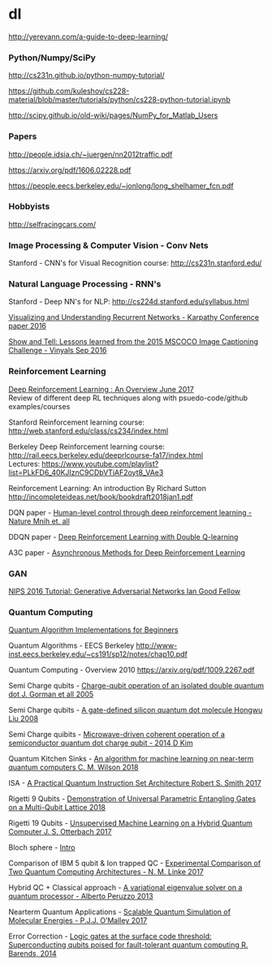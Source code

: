 # dl
 
http://yerevann.com/a-guide-to-deep-learning/ 
 
### Python/Numpy/SciPy
http://cs231n.github.io/python-numpy-tutorial/ 

https://github.com/kuleshov/cs228-material/blob/master/tutorials/python/cs228-python-tutorial.ipynb 

http://scipy.github.io/old-wiki/pages/NumPy_for_Matlab_Users 
 
 
### Papers
http://people.idsia.ch/~juergen/nn2012traffic.pdf 

https://arxiv.org/pdf/1606.02228.pdf 
 
https://people.eecs.berkeley.edu/~jonlong/long_shelhamer_fcn.pdf

### Hobbyists 
http://selfracingcars.com/ 

### Image Processing & Computer Vision - Conv Nets
Stanford - CNN's for Visual Recognition course: http://cs231n.stanford.edu/

### Natural Language Processing - RNN's
Stanford - Deep NN's for NLP: http://cs224d.stanford.edu/syllabus.html

[Visualizing and Understanding Recurrent Networks - Karpathy Conference paper 2016](https://arxiv.org/pdf/1506.02078.pdf)

[Show and Tell: Lessons learned from the 2015 MSCOCO Image Captioning Challenge - Vinyals Sep 2016](https://arxiv.org/pdf/1609.06647.pdf)
### Reinforcement Learning
[Deep Reinforcement Learning : An Overview June 2017](https://arxiv.org/pdf/1701.07274v5.pdf)   
Review of different deep RL techniques along with psuedo-code/github examples/courses

Stanford Reinforcement learning course: http://web.stanford.edu/class/cs234/index.html

Berkeley Deep Reinforcement learning course: http://rail.eecs.berkeley.edu/deeprlcourse-fa17/index.html  \
Lectures: https://www.youtube.com/playlist?list=PLkFD6_40KJIznC9CDbVTjAF2oyt8_VAe3

Reinforcement Learning: An introduction By Richard Sutton 
http://incompleteideas.net/book/bookdraft2018jan1.pdf

DQN paper - [Human-level control through deep reinforcement learning - Nature Mnih et. all](https://storage.googleapis.com/deepmind-media/dqn/DQNNaturePaper.pdf)

DDQN paper - [Deep Reinforcement Learning with Double Q-learning](https://arxiv.org/pdf/1509.06461.pdf)

A3C paper - [Asynchronous Methods for Deep Reinforcement Learning](https://arxiv.org/pdf/1602.01783.pdf)

### GAN
[NIPS 2016 Tutorial: Generative Adversarial Networks Ian Good Fellow](https://arxiv.org/pdf/1701.00160v4.pdf)

### Quantum Computing

[Quantum Algorithm Implementations for Beginners](https://arxiv.org/pdf/1804.03719.pdf)

Quantum Algorithms - EECS Berkeley http://www-inst.eecs.berkeley.edu/~cs191/sp12/notes/chap10.pdf

Quantum Computing - Overview 2010 https://arxiv.org/pdf/1009.2267.pdf

Semi Charge qubits - [Charge-qubit operation of an isolated double quantum dot J. Gorman et all 2005](https://arxiv.org/pdf/cond-mat/0504451.pdf)

Semi Charge qubits - [A gate-defined silicon quantum dot molecule Hongwu Liu 2008](https://arxiv.org/pdf/0806.0422.pdf)

Semi Charge quibits - [Microwave-driven coherent operation of a semiconductor quantum dot charge qubit - 2014 D Kim](https://arxiv.org/pdf/1407.7607.pdf)

Quantum Kitchen Sinks - [An algorithm for machine learning on near-term quantum computers C. M. Wilson 2018](https://arxiv.org/pdf/1806.08321.pdf)

ISA - [A Practical Quantum Instruction Set Architecture Robert S. Smith 2017](https://arxiv.org/pdf/1608.03355.pdf)

Rigetti 9 Qubits - [Demonstration of Universal Parametric Entangling Gates on a Multi-Qubit Lattice 2018](https://arxiv.org/pdf/1706.06570.pdf)

Rigetti 19 Qubits - [Unsupervised Machine Learning on a Hybrid Quantum Computer J. S. Otterbach 2017](https://arxiv.org/pdf/1712.05771.pdf)

Bloch sphere - [Intro](http://www.physics.umd.edu/courses/Phys402/AnlageFall16/Bloch%20Sphere%20Notes%20by%20Fred%20Wellstood.pdf)

Comparison of IBM 5 qubit & Ion trapped QC - [Experimental Comparison of Two Quantum Computing Architectures - N. M. Linke 2017](https://arxiv.org/pdf/1702.01852v1.pdf)

Hybrid QC + Classical approach - [A variational eigenvalue solver on a quantum processor - Alberto Peruzzo 2013](https://arxiv.org/pdf/1304.3061.pdf)

Nearterm Quantum Applications - [Scalable Quantum Simulation of Molecular Energies - P.J.J. O’Malley 2017](https://arxiv.org/pdf/1512.06860.pdf)

Error Correction - [Logic gates at the surface code threshold: Superconducting qubits poised for fault-tolerant
quantum computing R. Barends, 2014](https://arxiv.org/pdf/1402.4848.pdf)
